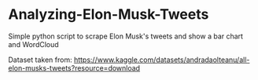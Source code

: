 # Analyzing-Elon-Musk-Tweets
Simple python script to scrape Elon Musk's tweets and show a bar chart and WordCloud

Dataset taken from:
https://www.kaggle.com/datasets/andradaolteanu/all-elon-musks-tweets?resource=download
